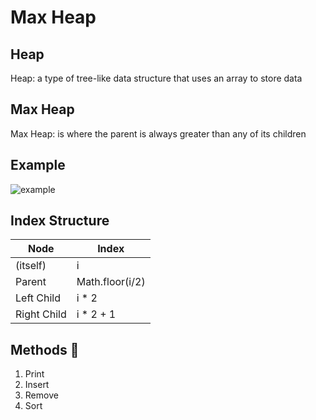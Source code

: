 # Max Heap

## Heap

Heap: a type of tree-like data structure that uses an array to store data

## Max Heap

Max Heap: is where the parent is always greater than any of its children

## Example

<img src='https://upload.wikimedia.org/wikipedia/commons/thumb/3/38/Max-Heap.svg/1024px-Max-Heap.svg.png' alt='example' style="background-color: white">

## Index Structure

| Node        | Index           |
| ----------- | --------------- |
| (itself)    | i               |
| Parent      | Math.floor(i/2) |
| Left Child  | i \* 2          |
| Right Child | i \* 2 + 1      |

## Methods :shit:

1. Print
2. Insert
3. Remove
4. Sort
